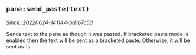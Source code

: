 ## `pane:send_paste(text)`

*Since: 20220624-141144-bd1b7c5d*

Sends text to the pane as though it was pasted. If bracketed paste mode is
enabled then the text will be sent as a bracketed paste. Otherwise, it will
be sent as-is.


